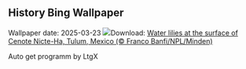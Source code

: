 ## History Bing Wallpaper
Wallpaper date: 2025-03-23
![](https://www.bing.com/th?id=OHR.CenoteLilies_EN-GB4191838307_UHD.jpg&w=1000)Download: [Water lilies at the surface of Cenote Nicte-Ha, Tulum, Mexico (© Franco Banfi/NPL/Minden)](https://www.bing.com/th?id=OHR.CenoteLilies_EN-GB4191838307_UHD.jpg)

Auto get programm by LtgX
